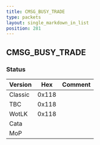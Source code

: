 ```yaml
---
title: CMSG_BUSY_TRADE
type: packets
layout: single_markdown_in_list
position: 281
---
```


## CMSG_BUSY_TRADE

### Status

Version    | Hex        | Comment
---------- | ---------- | ---------- 
Classic    | 0x118      |
TBC        | 0x118      |
WotLK      | 0x118      |
Cata       |            |
MoP        |            |